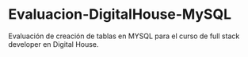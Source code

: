 # Evaluacion-DigitalHouse-MySQL
Evaluación de creación de tablas en MYSQL para el curso de full stack developer en Digital House.

